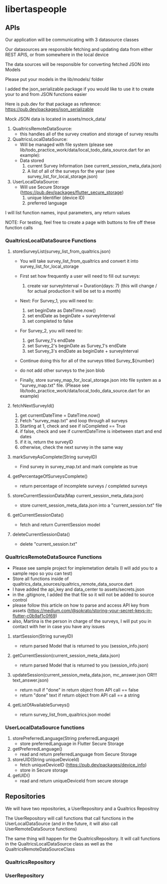 # libertaspeople

## APIs

Our application will be communicating with 3 datasource classes

Our datasources are responsible fetching and updating data from either REST APIS, or from somewhere in the local device

The data sources will be responsible for converting fetched JSON into Models

Please put your models in the lib/models/ folder

I added the json_serializable package if you would like to use it to create your to and from JSON functions easier

Here is pub.dev for that package as reference: https://pub.dev/packages/json_serializable

Mock JSON data is located in assets/mock_data/ 

1) QualtricsRemoteDataSource:
    - this handles all of the survey creation and storage of survey results
2) QualtricsLocalDataSource:
    - Will be managed with file system (please see lib/todo_practice_work/data/local_todo_data_source.dart for an example):
    - Data stored
        1) current Survey Information (see current_session_meta_data.json)
        2) A list of all of the surveys for the year (see survey_list_for_local_storage.json)
3) UserLocalDataSource:
    - Will use Secure Storage (https://pub.dev/packages/flutter_secure_storage)
      1) unique Identifier (device ID)
      2) preferred language
      

I will list function names, input parameters, any return values

NOTE: For testing, feel free to create a page with buttons to fire off these function calls

### QualtricsLocalDataSource Functions


1) storeSurveyList(survey_list_from_qualtrics.json)
    - You will take survey_list_from_qualtrics and convert it into survey_list_for_local_storage
    - First set how frequently a user will need to fill out surveys: 
        1) create var surveyInterval = Duration(days: 7) (this will change / for actual production it will be set to a month)

    - Next: For Survey_1, you will need to:
        1) set beginDate as DateTime.now()
        2) set endDate as beginDate + surveyInterval
        3) set completed to false
    - For Survey_2, you will need to: 
        1) get Survey_1's endDate
        2) set Survey_2's beginDate as Survey_1's endDate
        3) set Survey_3's endDate as beginDate + surveyInterval
    - Continue doing this for all of the surveys titled Survey_${number}
    - do not add other surveys to the json blob
    
    - Finally, store survey_map_for_local_storage.json into file system as a "survey_map.txt" file. (Please see lib/todo_practice_work/data/local_todo_data_source.dart for an example)
    
2) fetchNextSurveyId()
    1) get currentDateTime = DateTime.now()
    2) Fetch "survey_map.txt" and loop through all surveys 
    3) Starting at 1, check and see if isCompleted == True
    4) if false, check and see if currentDateTime is inbetween start and end dates
    5) if it is, return the surveyID
    6) otherwise, check the next survey in the same way

3) markSurveyAsComplete(String surveyID)
    - Find survey in survey_map.txt and mark complete as true

4) getPercentageOfSurveysComplete()
    - return percentage of incomplete surveys / completed surveys 

5) storeCurrentSessionData(Map current_session_meta_data.json)
    - store current_session_meta_data.json into a "current_session.txt" file
6) getCurrentSessionData()
    - fetch and return CurrentSession model
7) deleteCurrentSessionData()
    - delete "current_session.txt"    

### QualtricsRemoteDataSource Functions

- Please see sample project for implemetation details (I will add you to a sample repo so you can test)
- Store all functions inside of qualtrics_data_sources/qualtrics_remote_data_source.dart
- I have added the api_key and data_center to assets/secrets.json
- in the .gitignore, I added the that file so it will not be added to source control
- please follow this article on how to parse and access API key from assets (https://medium.com/@sokrato/storing-your-secret-keys-in-flutter-c0b9af1c0f69)
- also, Martina is the person in charge of the surveys, I will put you in contact with her in case you have any issues

1) startSession(String surveyID)
    - return parsed Model that is returned to you (session_info.json)
2) getCurrentSession(current_session_meta_data.json)
    - return parsed Model that is returned to you (session_info.json)

3) updateSession(current_session_meta_data.json, mc_answer.json OR!!! text_answer.json)
    - return null if "done" in return object from API call == false
    - return "done" text if return object from API call == a string

4) getListOfAvailableSurveys()
    - return survey_list_from_qualtrics.json model
   
   
### UserLocalDataSource functions

1) storePreferredLanguage(String preferredLanguage)
    - store preferredLanguage in Flutter Secure Storage 
2) getPreferredLanguage()
    - read and return preferredLanguage from Secure Storage
3) storeUID(String uniqueDeviceId)
    - fetch uniqueDeviceID (https://pub.dev/packages/device_info)
    - store in Secure storage
4) getUID()
    - read and return uniqueDeviceId from secure storage
   
## Repositories

We will have two repositories, a UserRepository and a Qualtrics Repositroy

The UserRepository will call functions that call functions in the UserLocalDataSource
(and in the future, it will also call UserRemoteDataSource functions)

The same thing will happen for the QualtricsRepository. It will call functions in the 
QualtricsLocalDataSource class as well as the QualtricsRemoteDataSourceClass


### QualtricsRepository

### UserRepository